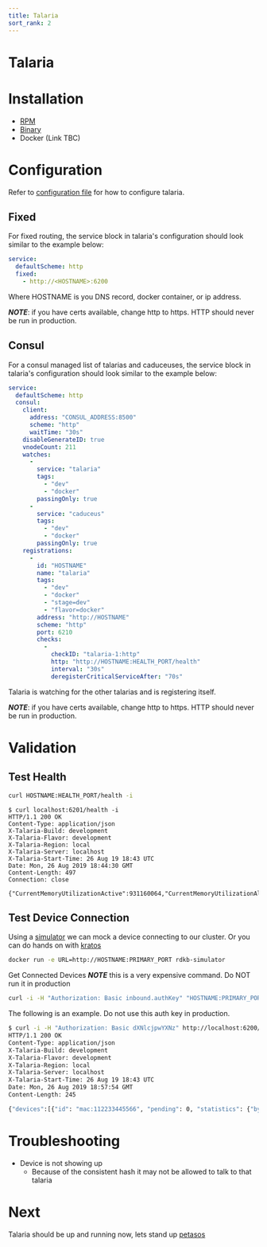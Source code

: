 ```yaml
---
title: Talaria
sort_rank: 2
---
```


# Talaria

# Installation
-   [RPM](https://github.com/xmidt-org/talaria/releases)
-   [Binary](https://github.com/xmidt-org/talaria/releases)
-   Docker (Link TBC)

# Configuration
Refer to [configuration file](https://github.com/xmidt-org/talaria/blob/master/example-talaria.yaml)
for how to configure talaria.

## Fixed
For fixed routing, the service block in talaria's configuration should look similar to the example below:

```yaml
service:
  defaultScheme: http
  fixed:
    - http://<HOSTNAME>:6200
```
Where HOSTNAME is you DNS record, docker container, or ip address.

_**NOTE**_: if you have certs available, change http to https. HTTP should never
be run in production.

## Consul
For a consul managed list of talarias and caduceuses, the service block in talaria's configuration should look similar to the example below:

```yaml
service:
  defaultScheme: http
  consul:
    client:
      address: "CONSUL_ADDRESS:8500"
      scheme: "http"
      waitTime: "30s"
    disableGenerateID: true
    vnodeCount: 211
    watches:
      -
        service: "talaria"
        tags:
          - "dev"
          - "docker"
        passingOnly: true
      -
        service: "caduceus"
        tags:
          - "dev"
          - "docker"
        passingOnly: true
    registrations:
      -
        id: "HOSTNAME"
        name: "talaria"
        tags:
          - "dev"
          - "docker"
          - "stage=dev"
          - "flavor=docker"
        address: "http://HOSTNAME"
        scheme: "http"
        port: 6210
        checks:
          -
            checkID: "talaria-1:http"
            http: "http://HOSTNAME:HEALTH_PORT/health"
            interval: "30s"
            deregisterCriticalServiceAfter: "70s"
```
Talaria is watching for the other talarias and is registering itself.

_**NOTE**_: if you have certs available, change http to https. HTTP should never
be run in production.

# Validation
## Test Health
```bash
curl HOSTNAME:HEALTH_PORT/health -i
```


```
$ curl localhost:6201/health -i
HTTP/1.1 200 OK
Content-Type: application/json
X-Talaria-Build: development
X-Talaria-Flavor: development
X-Talaria-Region: local
X-Talaria-Server: localhost
X-Talaria-Start-Time: 26 Aug 19 18:43 UTC
Date: Mon, 26 Aug 2019 18:44:30 GMT
Content-Length: 497
Connection: close

{"CurrentMemoryUtilizationActive":931160064,"CurrentMemoryUtilizationAlloc":2907696,"CurrentMemoryUtilizationHeapSys":66093056,"DeviceCount":0,"MaxMemoryUtilizationActive":931160064,"MaxMemoryUtilizationAlloc":3649496,"MaxMemoryUtilizationHeapSys":66125824,"TotalConnectionEvents":0,"TotalDisconnectionEvents":0,"TotalPingMessagesReceived":0,"TotalPongMessagesReceived":0,"TotalRequestsDenied":0,"TotalRequestsReceived":0,"TotalRequestsSuccessfullyServiced":0,"TotalWRPRequestResponseProcessed":0}
```

## Test Device Connection
Using a [simulator](https://github.com/xmidt-org/xmidt/tree/master/simulator) we
can mock a device connecting to our cluster. Or you can do hands on with [kratos](https://github.com/xmidt-org/kratos)

```bash
docker run -e URL=http://HOSTNAME:PRIMARY_PORT rdkb-simulator
```

Get Connected Devices _**NOTE**_ this is a very expensive command. Do NOT run it in production

```bash
curl -i -H "Authorization: Basic inbound.authKey" "HOSTNAME:PRIMARY_PORT/api/v2/devices
```

The following is an example. Do not use this auth key in production.

```bash
$ curl -i -H "Authorization: Basic dXNlcjpwYXNz" http://localhost:6200/api/v2/devices
HTTP/1.1 200 OK
Content-Type: application/json
X-Talaria-Build: development
X-Talaria-Flavor: development
X-Talaria-Region: local
X-Talaria-Server: localhost
X-Talaria-Start-Time: 26 Aug 19 18:43 UTC
Date: Mon, 26 Aug 2019 18:57:54 GMT
Content-Length: 245

{"devices":[{"id": "mac:112233445566", "pending": 0, "statistics": {"bytesSent": 0, "messagesSent": 0, "bytesReceived": 0, "messagesReceived": 0, "duplications": 0, "connectedAt": "2019-08-26T18:43:57.666272023Z", "upTime": "13m56.48957368s"}}]}
```

# Troubleshooting
-   Device is not showing up
    -   Because of the consistent hash it may not be allowed to talk to that talaria

# Next
Talaria should be up and running now, lets stand up [petasos](../petasos)
